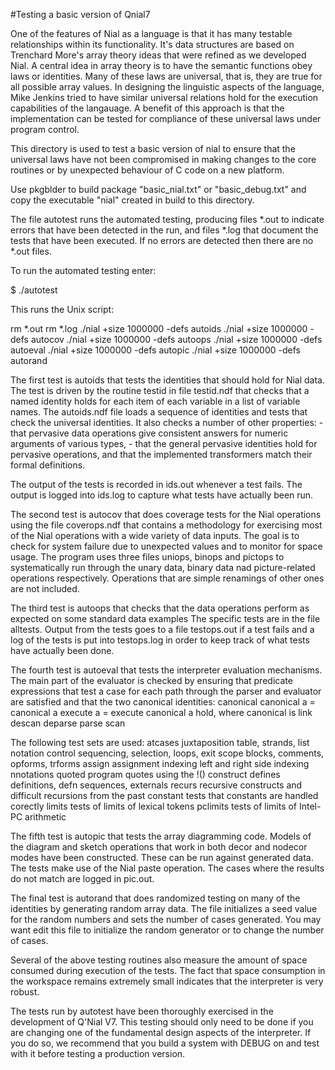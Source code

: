 #Testing a basic version of Qnial7

One of the features of Nial as a language is that it has many testable
relationships within its functionality. It's data structures are based 
on Trenchard More's array theory ideas that were refined as we developed 
Nial. A central idea in array theory is to have the semantic functions obey
laws or identities. Many of these laws are universal, that is, they are
true for all possible array values. In designing the linguistic aspects of
the language, Mike Jenkins tried to have similar universal relations hold 
for the execution capabilities of the langauage. A benefit of this approach
is that the implementation can be tested for compliance of these universal 
laws under program control.

This directory is used to test a basic version of nial to ensure that the 
universal laws have not been compromised in making changes to the core routines
or by unexpected behaviour of C code on a new platform.

Use pkgblder to build package "basic_nial.txt" or "basic_debug.txt" and 
copy the executable "nial" created in build to this directory.

The file autotest  runs the automated testing, producing files *.out to
indicate errors that have been detected in the run, and files *.log that
document the tests that have been executed. If no errors are detected then
there are no *.out files. 

To run the automated testing enter: 

   $ ./autotest

This runs the Unix script:

rm *.out
rm *.log
./nial +size 1000000 -defs autoids
./nial +size 1000000 -defs autocov
./nial +size 1000000 -defs autoops
./nial +size 1000000 -defs autoeval
./nial +size 1000000 -defs autopic
./nial +size 1000000 -defs autorand

The first test is autoids that tests the identities that should hold for Nial
data. The test is driven by the routine testid in file testid.ndf that checks
that a named identity holds for each item of each variable in a list of
variable names. The autoids.ndf file loads a sequence of identities and 
tests that check the universal identities. It also checks a number of other
properties:
    - that pervasive data operations give consistent answers for numeric 
      arguments of various types, 
    - that the general pervasive identities hold for pervasive operations,
      and that the implemented transformers match their formal definitions.

The output of the tests is recorded in ids.out whenever a test fails. The 
output is logged into ids.log to capture what tests have actually been run.

The second test is autocov that does coverage tests for the Nial operations
using the file coverops.ndf that contains a methodology for exercising most
of the Nial operations with a wide variety of data inputs. The goal is to 
check for system failure due to unexpected values and to monitor for space 
usage. The program uses three files uniops, binops  and pictops to 
systematically run through  the unary data, binary data nad picture-related
operations respectively. Operations that are simple renamings of other ones
are not included.

The third test is autoops that checks that the data operations perform as
expected on some standard data examples The specific tests are in the file
alltests. Output from the tests goes to a file testops.out if a test fails
and a log of the tests is put into testops.log in order to keep track of what
tests have actually been done. 

The fourth test is autoeval that tests the interpreter evaluation mechanisms.
The main part of the evaluator is checked by ensuring that predicate 
expressions that test a case for each path through the parser and evaluator
are satisfied and that the two canonical identities:
   canonical canonical a = canonical a
   execute a = execute canonical a
hold, where 
   canonical is link descan deparse parse scan

The following test sets are used:
   atcases	juxtaposition table, strands, list notation
   control	sequencing, selection, loops, exit
   scope	blocks, comments, opforms, trforms
   assign	assignment
   indexing	left and right side indexing nnotations
   quoted	program quotes using the !() construct
   defines	definitions, defn sequences, externals
   recurs	recursive constructs and difficult recursions from the past
   constant	tests that constants are handled corectly
   limits	tests of limits of lexical tokens
   pclimits tests of limits of Intel-PC arithmetic

The fifth test is autopic that tests the array diagramming code. Models of
the diagram and sketch operations that work in both decor and nodecor modes
have been constructed. These can be run against generated data. The tests
make use of the Nial paste operation. The cases where the results do not 
match are logged in pic.out.

The final test is autorand that does randomized testing on many of the 
identities by generating random array data. The file initializes a seed
value for the random numbers and sets the number of cases generated. You
may want edit this file to initialize the random generator or to change
the number of cases.

Several of the above testing routines also measure the amount of space
consumed during execution of the tests. The fact that space consumption
in the workspace remains extremely small indicates that the interpreter
is very robust.

The tests run by autotest have been thoroughly exercised in the development
of Q'Nial V7.  This testing should only need to be done if you are changing
one of the fundamental design aspects of the interpreter. If you do so, we
recommend that you build a system with DEBUG on and test with it before
testing a production version.

